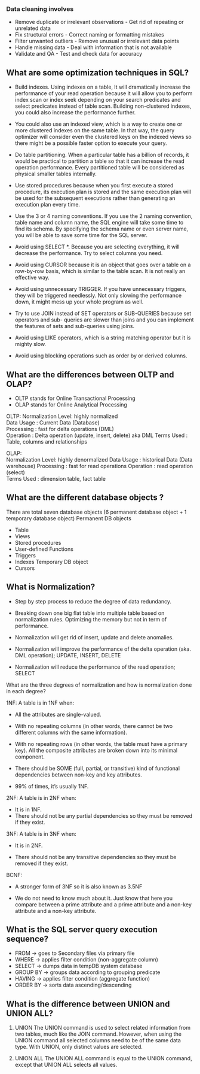 ### Data cleaning involves  
- Remove duplicate or irrelevant observations - Get rid of repeating or unrelated data  
- Fix structural errors - Correct naming or formatting mistakes  
- Filter unwanted outliers - Remove unusual or irrelevant data points  
- Handle missing data - Deal with information that is not available  
- Validate and QA - Test and check data for accuracy  


## What are some optimization techniques in SQL?
- Build indexes. Using indexes on a table, It will dramatically increase the performance of your read operation because it will allow you to perform index scan or index seek depending on your search predicates and select predicates instead of table scan.
Building non-clustered indexes, you could also increase the performance further.

- You could also use an indexed view, which is a way to create one or more clustered indexes on the same table.
In that way, the query optimizer will consider even the clustered keys on the indexed views so there might be a possible faster option to execute your query.

- Do table partitioning. When a particular table has a billion of records, it would be practical to partition a table so that it can increase the read operation performance. Every partitioned
table will be considered as physical smaller tables internally.

- Use stored procedures because when you first execute a stored procedure, its execution plan is stored and the
same execution plan will be used for the subsequent executions rather than generating an execution plan every
time.

- Use the 3 or 4 naming conventions. If you use the 2 naming convention, table name and column name, the SQL engine will take some time to find its schema. By specifying the schema name or
even server name, you will be able to save some time for the SQL server.

- Avoid using SELECT *. Because you are selecting everything, it will decrease the performance. Try to select columns you need.

- Avoid using CURSOR because it is an object that goes over a table on a row-by-row basis, which is similar to the table scan. It is not really an effective way.

- Avoid using unnecessary TRIGGER. If you have unnecessary triggers, they will be triggered needlessly. Not only slowing the performance down, it might mess up your whole program as well.

- Try to use JOIN instead of SET operators or SUB-QUERIES because set operators and sub- queries are slower than joins and you can implement the features of sets and sub-queries using joins.

- Avoid using LIKE operators, which is a string matching operator but it is mighty slow. 

- Avoid using blocking operations such as order by or derived columns.

## What are the differences between OLTP and OLAP?

- OLTP stands for Online Transactional Processing 
- OLAP stands for Online Analytical Processing

OLTP:
Normalization Level: highly normalized  
Data Usage : Current Data (Database)  
Processing : fast for delta operations (DML)  
Operation : Delta operation (update, insert, delete) aka DML Terms Used : Table, columns and relationships  

OLAP:  
Normalization Level: highly denormalized Data Usage : historical Data (Data warehouse) Processing : fast for read operations Operation : read operation (select)  
Terms Used : dimension table, fact table

## What are the different database objects ?

There are total seven database objects (6 permanent database object + 1 temporary database object) Permanent DB objects  

- Table
- Views
- Stored procedures
- User-defined Functions
- Triggers
- Indexes Temporary DB object 
- Cursors

## What is Normalization?

- Step by step process to reduce the degree of data redundancy.

- Breaking down one big flat table into multiple table based on normalization rules. Optimizing the memory but not in term of performance.

- Normalization will get rid of insert, update and delete anomalies.

- Normalization will improve the performance of the delta operation (aka. DML operation); UPDATE, INSERT, DELETE

- Normalization will reduce the performance of the read operation; SELECT

What are the three degrees of normalization and how is normalization done in each degree?

1NF:
A table is in 1NF when: 
- All the attributes are single-valued.

- With no repeating columns (in other words, there cannot be two different columns with the same information).

- With no repeating rows (in other words, the table must have a primary key). All the composite attributes are broken down into its minimal component.

- There should be SOME (full, partial, or transitive) kind of functional dependencies between non-key and key attributes.

- 99% of times, it’s usually 1NF.

2NF:
A table is in 2NF when: 
- It is in 1NF.
- There should not be any partial dependencies so they must be removed if they exist.

3NF:
A table is in 3NF when:  
- It is in 2NF.

- There should not be any transitive dependencies so they must be removed if they exist.

BCNF:
- A stronger form of 3NF so it is also known as 3.5NF

- We do not need to know much about it. Just know that here you compare between a prime attribute and a prime attribute and a non-key attribute and a non-key attribute.

## What is the SQL server query execution sequence?

- FROM -> goes to Secondary files via primary file
- WHERE -> applies filter condition (non-aggregate column) 
- SELECT -> dumps data in tempDB system database  
- GROUP BY -> groups data according to grouping predicate 
- HAVING -> applies filter condition (aggregate function) 
- ORDER BY -> sorts data ascending/descending

## What is the difference between UNION and UNION ALL?

1. UNION 
The UNION command is used to select related information from two tables, much like the JOIN command. However, when using the UNION command all selected columns need to be of the same data type. With UNION, only distinct values are selected.

2. UNION ALL 
The UNION ALL command is equal to the UNION command, except that UNION ALL selects all values.
